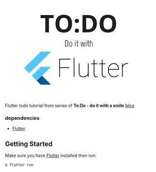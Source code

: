 [![](https://github.com/Saanglao/todosmile/blob/master/assets/todo_flutter.png?raw=true)](https://medium.com/@saanglao_dev/a-step-into-flutter-world-3bab4338df14)

Flutter todo tutorial from series of **To:Do - do it with a smile** [blog](https://medium.com/@saanglao_dev/road-to-do-my-journey-7eeb3b76f71b?).

### dependencies

- [Flutter](https://flutter.dev/)

## Getting Started

Make sure you have [Flutter](https://flutter.dev/docs/get-started/install) installed then run:

```bash
$ flutter run
```
